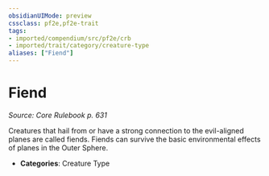 ```yaml
---
obsidianUIMode: preview
cssclass: pf2e,pf2e-trait
tags:
- imported/compendium/src/pf2e/crb
- imported/trait/category/creature-type
aliases: ["Fiend"]
---
```

# Fiend  
*Source: Core Rulebook p. 631*  

Creatures that hail from or have a strong connection to the evil-aligned planes are called fiends. Fiends can survive the basic environmental effects of planes in the Outer Sphere.

- **Categories**: Creature Type